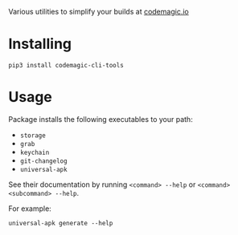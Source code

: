 Various utilities to simplify your builds at [codemagic.io](https://codemagic.io)

# Installing

```
pip3 install codemagic-cli-tools
```

# Usage

Package installs the following executables to your path:

* `storage`
* `grab`
* `keychain`
* `git-changelog`
* `universal-apk`

See their documentation by running `<command> --help` or `<command> <subcommand> --help`.

For example:

```
universal-apk generate --help
```
